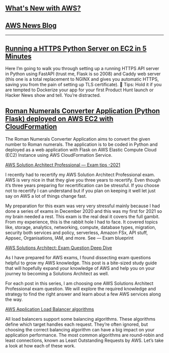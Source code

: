 ## [What's New with AWS?](https://aws.amazon.com/new)<br>

## [AWS News Blog](https://aws.amazon.com/blogs/aws/)<br>

---------
## [Running a HTTPS Python Server on EC2 in 5 Minutes](https://pancy.medium.com/running-a-https-python-server-on-ec2-in-5-minutes-6c1f0444a0cf)
Here I’m going to walk you through setting up a running HTTPS API server in Python using FastAPI (trust me, Flask is so 2008) and Caddy web server (this one is a total replacement to NGINX and gives you automatic HTTPS, saving you from the pain of setting up TLS certificate).
🤷 Tips: Hold it if you are tempted to Dockerize your app for your first Product Hunt launch or Hacker News show and tell. You’re distracted.


## [Roman Numerals Converter Application (Python Flask) deployed on AWS EC2 with CloudFormation](https://faun.pub/roman-numerals-converter-application-python-flask-deployed-on-aws-ec2-with-cloudformation-e473e5aeb054)

The Roman Numerals Converter Application aims to convert the given number to Roman numerals. The application is to be coded in Python and deployed as a web application with Flask on AWS Elastic Compute Cloud (EC2) Instance using AWS CloudFormation Service.

[AWS Solution Architect Professional — Exam tips -2021](https://medium.com/startcloudnow/aws-solution-architect-professional-exam-tips-2021-9dee760f20ec)

I recently had to recertify my AWS Solution Architect Professional exam. AWS is very nice in that they give you three years to recertify. Even though it’s three years preparing for recertification can be stressful. If you choose not to recertify I can understand but if you plan on keeping it well let just say on AWS a lot of things change fast.<br>

My preparation for this exam was very very stressful mainly because I had done a series of exams in December 2020 and this was my first for 2021 so my brain needed a rest. This exam is the real deal it covers the full gambit. From my experience, this is the rabbit hole I had to face. It covered topics like, storage, analytics, networking, compute, database types, migration, security both services and policy, serverless, Amazon FSx, API stuff, Appsec, Organisations, IAM, and more. See — Exam blueprint

[AWS Solutions Architect: Exam Question Deep Dive](https://codeburst.io/aws-solutions-architect-exam-question-deep-dive-d9ea49479a11)

As I have prepared for AWS exams, I found dissecting exam questions helpful to grow my AWS knowledge. This post is a bite-sized study guide that will hopefully expand your knowledge of AWS and help you on your journey to becoming a Solutions Architect as well.

For each post in this series, I am choosing one AWS Solutions Architect Professional exam question. We will explore the required knowledge and strategy to find the right answer and learn about a few AWS services along the way.

[AWS Application Load Balancer algorithms](https://medium.com/dazn-tech/aws-application-load-balancer-algorithms-765be2eca158)

All load balancers support some balancing algorithms. These algorithms define which target handles each request. They’re often ignored, but choosing the correct balancing algorithm can have a big impact on your application performance. The most common algorithms are round-robin and least connections, known as Least Outstanding Requests by AWS. Let’s take a look at how each of these work.